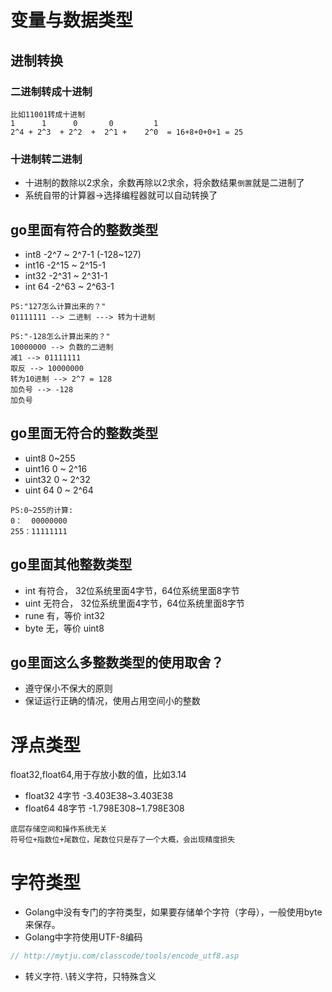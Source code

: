 # 变量与数据类型

## 进制转换

### 二进制转成十进制

```
比如11001转成十进制
1      1      0       0         1
2^4 + 2^3  + 2^2  +  2^1 +    2^0  = 16+8+0+0+1 = 25
```

### 十进制转二进制

* 十进制的数除以2求余，余数再除以2求余，将余数结果`倒置`就是二进制了
* 系统自带的计算器->选择编程器就可以自动转换了

## go里面有符合的整数类型

* int8 -2^7 ~ 2^7-1 (-128~127) 
* int16 -2^15 ~ 2^15-1
* int32  -2^31 ~ 2^31-1
* int 64  -2^63 ~ 2^63-1

```
PS:"127怎么计算出来的？"
01111111 --> 二进制 ---> 转为十进制

PS:"-128怎么计算出来的？"
10000000 --> 负数的二进制
减1 --> 01111111 
取反 --> 10000000 
转为10进制 --> 2^7 = 128
加负号 --> -128
加负号 
```

## go里面无符合的整数类型
* uint8 0~255
* uint16 0 ~ 2^16
* uint32  0 ~ 2^32
* uint 64  0 ~ 2^64

```
PS:0~255的计算:
0：  00000000
255：11111111
```

## go里面其他整数类型
* int   有符合， 32位系统里面4字节，64位系统里面8字节
* uint  无符合， 32位系统里面4字节，64位系统里面8字节
* rune  有，等价 int32
* byte  无，等价 uint8

## go里面这么多整数类型的使用取舍？
* 遵守保小不保大的原则
* 保证运行正确的情况，使用占用空间小的整数

# 浮点类型
float32,float64,用于存放小数的值，比如3.14

* float32 4字节 -3.403E38~3.403E38
* float64 48字节 -1.798E308~1.798E308

```
底层存储空间和操作系统无关
符号位+指数位+尾数位，尾数位只是存了一个大概，会出现精度损失
```

# 字符类型
* Golang中没有专门的字符类型，如果要存储单个字符（字母），一般使用byte来保存。
* Golang中字符使用UTF-8编码
```typescript
// http://mytju.com/classcode/tools/encode_utf8.asp
```
* 转义字符. \转义字符，只特殊含义
